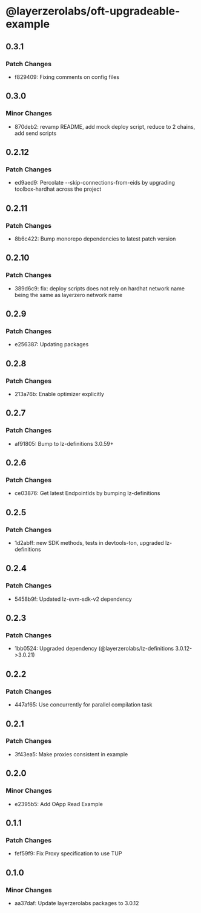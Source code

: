 # @layerzerolabs/oft-upgradeable-example

## 0.3.1

### Patch Changes

- f829409: Fixing comments on config files

## 0.3.0

### Minor Changes

- 870deb2: revamp README, add mock deploy script, reduce to 2 chains, add send scripts

## 0.2.12

### Patch Changes

- ed9aed9: Percolate --skip-connections-from-eids by upgrading toolbox-hardhat across the project

## 0.2.11

### Patch Changes

- 8b6c422: Bump monorepo dependencies to latest patch version

## 0.2.10

### Patch Changes

- 389d6c9: fix: deploy scripts does not rely on hardhat network name being the same as layerzero network name

## 0.2.9

### Patch Changes

- e256387: Updating packages

## 0.2.8

### Patch Changes

- 213a76b: Enable optimizer explicitly

## 0.2.7

### Patch Changes

- af91805: Bump to lz-definitions 3.0.59+

## 0.2.6

### Patch Changes

- ce03876: Get latest EndpointIds by bumping lz-definitions

## 0.2.5

### Patch Changes

- 1d2abff: new SDK methods, tests in devtools-ton, upgraded lz-definitions

## 0.2.4

### Patch Changes

- 5458b9f: Updated lz-evm-sdk-v2 dependency

## 0.2.3

### Patch Changes

- 1bb0524: Upgraded dependency (@layerzerolabs/lz-definitions 3.0.12->3.0.21)

## 0.2.2

### Patch Changes

- 447af65: Use concurrently for parallel compilation task

## 0.2.1

### Patch Changes

- 3f43ea5: Make proxies consistent in example

## 0.2.0

### Minor Changes

- e2395b5: Add OApp Read Example

## 0.1.1

### Patch Changes

- fef59f9: Fix Proxy specification to use TUP

## 0.1.0

### Minor Changes

- aa37daf: Update layerzerolabs packages to 3.0.12
